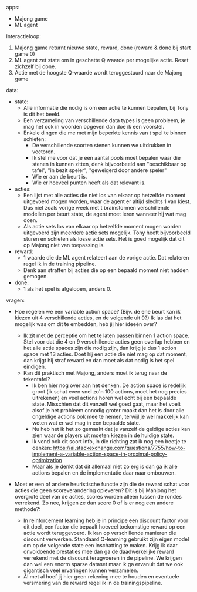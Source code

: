 apps:
- Majong game
- ML agent

Interactieloop:
1. Majong game returnt nieuwe state, reward, done (reward & done bij start game 0)
2. ML agent zet state om in geschatte Q waarde per mogelijke actie. Reset zichzelf bij done.
3. Actie met de hoogste Q-waarde wordt teruggestuurd naar de Majong game

data:
- state:
	- Alle informatie die nodig is om een actie te kunnen bepalen, bij Tony is dit het beeld.
	- Een verzameling van verschillende data types is geen probleem, je mag het ook in woorden opgeven dan doe ik een voorstel.
	- Enkele dingen die me met mijn beperkte kennis van t spel te binnen schieten:
	    - De verschillende soorten stenen kunnen we uitdrukken in vectoren.
	    - Ik stel me voor dat je een aantal pools moet bepalen waar die stenen in kunnen zitten, denk bijvoorbeeld aan "beschikbaar op tafel", "in bezit speler", "geweigerd door andere speler"
	    - Wie er aan de beurt is.
	    - Wie er hoeveel punten heeft als dat relevant is.
- acties:
	- Een lijst met alle acties die niet los van elkaar op hetzelfde moment uitgevoerd mogen worden, waar de agent er altijd slechts 1 van kiest. Dus niet zoals vorige week met t brainstormen verschillende modellen per beurt state, de agent moet leren wanneer hij wat mag doen.
	- Als actie sets los van elkaar op hetzelfde moment mogen worden uitgevoerd zijn meerdere actie sets mogelijk. Tony heeft bijvoorbeeld sturen en schieten als losse actie sets. Het is goed mogelijk dat dit op Majong niet van toepassing is.
- reward:
	- 1 waarde die de ML agent relateert aan de vorige actie. Dat relateren regel ik in de training pipeline.
	- Denk aan straffen bij acties die op een bepaald moment niet hadden gemogen.
- done:		
	- 1 als het spel is afgelopen, anders 0.

vragen:
- Hoe regelen we een variable action space? (Bijv. de ene beurt kan ik kiezen uit 4 verschillende acties, en de volgende uit 9?) Ik las dat het mogelijk was om dit te embedden, heb jij hier ideeën over?
    - Ik zit met de perceptie om het te laten passen binnen 1 action space. Stel voor dat die 4 en 9 verschillende acties geen overlap hebben en het alle actie spaces zijn die nodig zijn, dan krijg je dus 1 action space met 13 acties. Doet hij een actie die niet mag op dat moment, dan krijgt hij straf reward en dan moet als dat nodig is het spel eindigen.
    - Kan dit praktisch met Majong, anders moet ik terug naar de tekentafel?
		- Ik ben hier nog over aan het denken. De action space is redelijk groot (ik schat even snel zo'n 100 actions, moet het nog precies uitrekenen) en veel actions horen wel echt bij een bepaalde state. Misschien dat dit vanzelf wel goed gaat, maar het voelt alsof je het probleem onnodig groter maakt dan het is door alle ongeldige actions ook mee te nemen, terwijl je wel makkelijk kan weten wat er wel mag in een bepaalde state.
		- Nu heb het ik het zo gemaakt dat je vanzelf de geldige acties kan zien waar de players uit moeten kiezen in de huidige state.
		- Ik vond ook dit soort info, in die richting zat ik nog een beetje te denken: https://ai.stackexchange.com/questions/7755/how-to-implement-a-variable-action-space-in-proximal-policy-optimization
		- Maar als je denkt dat dit allemaal niet zo erg is dan ga ik alle actions bepalen en de implementatie daar naar ombouwen.

- Moet er een of andere heuristische functie zijn die de reward schat voor acties die geen scoreverandering opleveren? Dit is bij Mahjong het overgrote deel van de acties, scores worden alleen tussen de rondes verrekend. Zo nee, krijgen ze dan score 0 of is er nog een andere methode?:
    - In reinforcement learning heb je in principe een discount factor voor dit doel, een factor die bepaalt hoeveel toekomstige reward op een actie wordt teruggevoerd. Ik kan op verschillende manieren die discount verwerken. Standaard Q-learning gebruikt zijn eigen model om op de volgende state een inschatting te maken. Krijg ik daar onvoldoende prestaties mee dan ga de daadwerkelijke reward verrekend met de discount terugvoeren in de pipeline. We krijgen dan wel een enorm sparse dataset maar ik ga ervanuit dat we ook gigantisch veel ervaringen kunnen verzamelen.
    - Al met al hoef jij hier geen rekening mee te houden en eventuele versmering van de reward regel ik in de trainingspipeline.